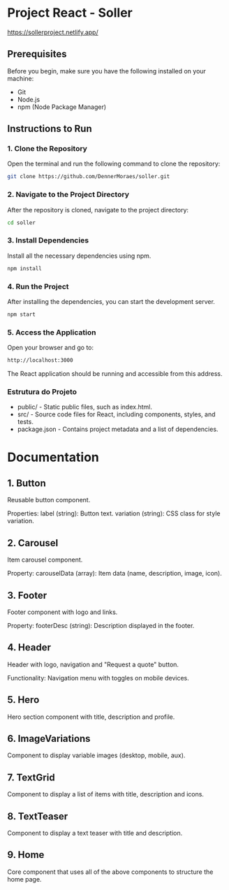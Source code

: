 # Project React - Soller

https://sollerproject.netlify.app/

## Prerequisites
Before you begin, make sure you have the following installed on your machine:

- Git
- Node.js
- npm (Node Package Manager)

## Instructions to Run

### 1. Clone the Repository

Open the terminal and run the following command to clone the repository:

```bash
git clone https://github.com/DennerMoraes/soller.git
```

### 2. Navigate to the Project Directory
After the repository is cloned, navigate to the project directory:

```bash
cd soller
```

### 3. Install Dependencies
Install all the necessary dependencies using npm.

```bash
npm install
```

### 4. Run the Project
After installing the dependencies, you can start the development server.

```bash
npm start
```

### 5. Access the Application
Open your browser and go to:

```bash
http://localhost:3000
```

The React application should be running and accessible from this address.

### Estrutura do Projeto

- public/ - Static public files, such as index.html.
- src/ -  Source code files for React, including components, styles, and tests.
- package.json - Contains project metadata and a list of dependencies.

# Documentation

## 1. Button
Reusable button component.

Properties:
label (string): Button text.
variation (string): CSS class for style variation.

## 2. Carousel
Item carousel component.

Property:
carouselData (array): Item data (name, description, image, icon).

## 3. Footer
Footer component with logo and links.

Property:
footerDesc (string): Description displayed in the footer.

## 4. Header
Header with logo, navigation and "Request a quote" button.

Functionality:
Navigation menu with toggles on mobile devices.

## 5. Hero
Hero section component with title, description and profile.

## 6. ImageVariations
Component to display variable images (desktop, mobile, aux).

## 7. TextGrid
Component to display a list of items with title, description and icons.

## 8. TextTeaser
Component to display a text teaser with title and description.

## 9. Home
Core component that uses all of the above components to structure the home page.
